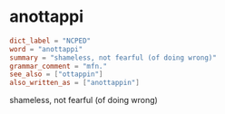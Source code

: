 # anottappi

``` toml
dict_label = "NCPED"
word = "anottappi"
summary = "shameless, not fearful (of doing wrong)"
grammar_comment = "mfn."
see_also = ["ottappin"]
also_written_as = ["anottappin"]
```

shameless, not fearful (of doing wrong)

